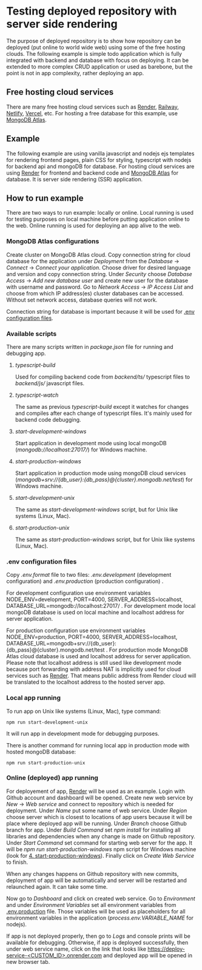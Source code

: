 # Testing deployed repository with server side rendering

The purpose of deployed repository is to show how repository can be deployed (put online to world wide web) using some of the free hosting clouds. The following example is simple todo application which is fully integrated with backend and database with focus on deploying. It can be extended to more complex CRUD application or used as barebone, but the point is not in app complexity, rather deploying an app.

## Free hosting cloud services

There are many free hosting cloud services such as [Render](https://render.com/), [Railway](https://railway.app/), [Netlify](https://www.netlify.com/), [Vercel](https://vercel.com/), etc. For hosting a free database for this example, use [MongoDB Atlas](https://www.mongodb.com/).

## Example

The following example are using vanilla javascript and nodejs ejs templates for rendering frontend pages, plain CSS for styling, typescript with nodejs for backend api and mongoDB for database. For hosting cloud services are using [Render](https://render.com/) for frontend and backend code and [MongoDB Atlas](https://www.mongodb.com/) for database. It is server side rendering (SSR) application.

## How to run example

There are two ways to run example: locally or online. Local running is used for testing purposes on local machine before putting application online to the web. Online running is used for deploying an app alive to the web.

### MongoDB Atlas configurations

Create cluster on MongoDB Atlas cloud. Copy connection string for cloud database for the application under _Deployment_ from the _Database_ -> _Connect_ -> _Connect your application_. Choose driver for desired language and version and copy connection string. Under _Security_ choose _Database Access_ -> _Add new database user_ and create new user for the database with username and password. Go to _Network Access_ -> _IP Access List_ and choose from which IP address(es) cluster databases can be accessed. Without set network access, database queries will not work.

Connection string for database is important because it will be used for [.env configuration files](#env-configuration-files).

### Available scripts

There are many scripts written in _package.json_ file for running and debugging app.

1. _typescript-build_

    Used for compiling backend code from _backend/ts/_ typescript files to _backend/js/_ javascript files.

2. _typescript-watch_

    The same as previous _*typescript-build*_ except it watches for changes and compiles after each change of typescript files. It's mainly used for backend code debugging.

3. _start-development-windows_

    Start application in development mode using local mongoDB (_mongodb://localhost:27017/_) for Windows machine.

4. _start-production-windows_

    Start application in production mode using mongoDB cloud services (_mongodb+srv://{db_user}:{db_pass}@{cluster}.mongodb.net/test_) for Windows machine.

5. _start-development-unix_

    The same as _start-development-windows_ script, but for Unix like systems (Linux, Mac).

6. _start-production-unix_

    The same as _start-production-windows_ script, but for Unix like systems (Linux, Mac).

### .env configuration files

Copy _.env.format_ file to two files: _.env.development_ (development configuration) and _.env.production_ (production configuration) .

For development configuration use environment variables NODE_ENV=development, PORT=4000, SERVER_ADDRESS=localhost, DATABASE_URL=mongodb://localhost:27017/ . For development mode local mongoDB database is used on local machine and localhost address for server application.

For production configuration use environment variables NODE_ENV=production, PORT=4000, SERVER_ADDRESS=localhost, DATABASE_URL=mongodb+srv://{db_user}:{db_pass}@{cluster}.mongodb.net/test . For production mode MongoDB Atlas cloud database is used and localhost address for server application. Please note that localhost address is still used like development mode because port forwarding with address NAT is implicitly used for cloud services such as [Render](https://render.com/). That means public address from Render cloud will be translated to the localhost address to the hosted server app.

### Local app running

To run app on Unix like systems (Linux, Mac), type command:

```shell
npm run start-development-unix
```

It will run app in development mode for debugging purposes.

There is another command for running local app in production mode with hosted mongoDB database:

```shell
npm run start-production-unix
```

### Online (deployed) app running

For deployement of app, [Render](https://render.com/) will be used as an example. Login with Github account and dashboard will be opened. Create new web service by _New_ -> _Web service_ and connect to repository which is needed for deployment. Under _Name_ put some name of web service. Under _Region_ choose server which is closest to locations of app users because it will be place where deployed app will be running. Under _Branch_ choose Github branch for app. Under _Build Command_ set _npm install_ for installing all libraries and dependencies when any change is made on Github repository. Under _Start Command_ set command for starting web server for the app. It will be _npm run start-production-windows_ npm script for Windows machine (look for [4. start-production-windows](#available-scripts)). Finally click on _Create Web Service_ to finish.

When any changes happens on Github repository with new commits, deployment of app will be automatically and server will be restarted and relaunched again. It can take some time.

Now go to _Dashboard_ and click on created web service. Go to _Environment_ and under _Environment Variables_ set all environment variables from [.env.production](#env-configuration-files) file. Those variables will be used as placeholders for all environment variables in the application (_process.env.VARIABLE_NAME_ for nodejs).

If app is not deployed properly, then go to _Logs_ and console prints will be available for debugging. Otherwise, if app is deployed successfully, then under web service name, click on the link that looks like [https://deploy-service-<CUSTOM_ID>.onrender.com](https://deploy-service-<CUSTOM_ID>.onrender.com) and deployed app will be opened in new browser tab.
